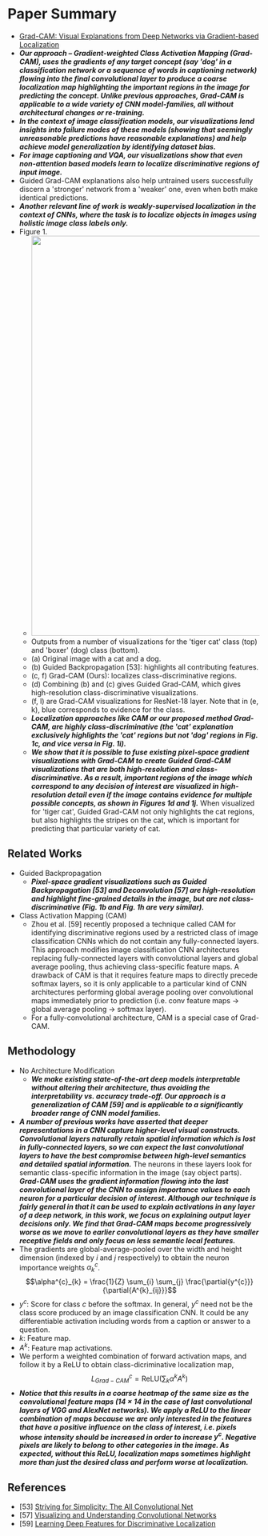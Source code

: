 # Paper Summary
- [Grad-CAM: Visual Explanations from Deep Networks via Gradient-based Localization](https://arxiv.org/pdf/1610.02391.pdf)
- ***Our approach – Gradient-weighted Class Activation Mapping (Grad-CAM), uses the gradients of any target concept (say 'dog' in a classification network or a sequence of words in captioning network) flowing into the final convolutional layer to produce a coarse localization map highlighting the important regions in the image for predicting the concept. Unlike previous approaches, Grad-CAM is applicable to a wide variety of CNN model-families, all without architectural changes or re-training.***
- ***In the context of image classification models, our visualizations lend insights into failure modes of these models (showing that seemingly unreasonable predictions have reasonable explanations) and help achieve model generalization by identifying dataset bias.***
- ***For image captioning and VQA, our visualizations show that even non-attention based models learn to localize discriminative regions of input image.***
- Guided Grad-CAM explanations also help untrained users successfully discern a 'stronger' network from a 'weaker' one, even when both make identical predictions.
- ***Another relevant line of work is weakly-supervised localization in the context of CNNs, where the task is to localize objects in images using holistic image class labels only.***
- Figure 1.
    - <img src="https://i.imgur.com/7xeTdaK.png" width="800">
    - Outputs from a number of visualizations for the 'tiger cat' class (top) and 'boxer' (dog) class (bottom).
    - (a) Original image with a cat and a dog.
    - (b) Guided Backpropagation [53]: highlights all contributing features.
    - (c, f) Grad-CAM (Ours): localizes class-discriminative regions.
    - (d) Combining (b) and (c) gives Guided Grad-CAM, which gives high-resolution class-discriminative visualizations.
    - (f, l) are Grad-CAM visualizations for ResNet-18 layer. Note that in (e, k), blue corresponds to evidence for the class.
    - ***Localization approaches like CAM or our proposed method Grad-CAM, are highly class-discriminative (the 'cat' explanation exclusively highlights the 'cat' regions but not 'dog' regions in Fig. 1c, and vice versa in Fig. 1i).***
    - ***We show that it is possible to fuse existing pixel-space gradient visualizations with Grad-CAM to create Guided Grad-CAM visualizations that are both high-resolution and class-discriminative. As a result, important regions of the image which correspond to any decision of interest are visualized in high-resolution detail even if the image contains evidence for multiple possible concepts, as shown in Figures 1d and 1j.*** When visualized for 'tiger cat', Guided Grad-CAM not only highlights the cat regions, but also highlights the stripes on the cat, which is important for predicting that particular variety of cat.
## Related Works
- Guided Backpropagation
    - ***Pixel-space gradient visualizations such as Guided Backpropagation [53] and Deconvolution [57] are high-resolution and highlight fine-grained details in the image, but are not class-discriminative (Fig. 1b and Fig. 1h are very similar).***
- Class Activation Mapping (CAM)
    - Zhou et al. [59] recently proposed a technique called CAM for identifying discriminative regions used by a restricted class of image classification CNNs which do not contain any fully-connected layers. This approach modifies image classification CNN architectures replacing fully-connected layers with convolutional layers and global average pooling, thus achieving class-specific feature maps. A drawback of CAM is that it requires feature maps to directly precede softmax layers, so it is only applicable to a particular kind of CNN architectures performing global average pooling over convolutional maps immediately prior to prediction (i.e. conv feature maps → global average pooling → softmax layer).
    - For a fully-convolutional architecture, CAM is a special case of Grad-CAM.
## Methodology
- No Architecture Modification
    - ***We make existing state-of-the-art deep models interpretable without altering their architecture, thus avoiding the interpretability vs. accuracy trade-off. Our approach is a generalization of CAM [59] and is applicable to a significantly broader range of CNN model families.***
- ***A number of previous works have asserted that deeper representations in a CNN capture higher-level visual constructs. Convolutional layers naturally retain spatial information which is lost in fully-connected layers, so we can expect the last convolutional layers to have the best compromise between high-level semantics and detailed spatial information.*** The neurons in these layers look for semantic class-specific information in the image (say object parts). ***Grad-CAM uses the gradient information flowing into the last convolutional layer of the CNN to assign importance values to each neuron for a particular decision of interest. Although our technique is fairly general in that it can be used to explain activations in any layer of a deep network, in this work, we focus on explaining output layer decisions only. We find that Grad-CAM maps become progressively worse as we move to earlier convolutional layers as they have smaller receptive fields and only focus on less semantic local features.***
- The gradients are global-average-pooled over the width and height dimension (indexed by $i$ and $j$ respectively) to obtain the neuron importance weights $\alpha^{c}_{k}$.
$$\alpha^{c}_{k} = \frac{1}{Z} \sum_{i} \sum_{j} \frac{\partial{y^{c}}}{\partial{A^{k}_{ij}}}$$
- $y^{c}$: Score for class $c$ before the softmax. In general, $y^{c}$ need not be the class score produced by an image classification CNN. It could be any differentiable activation including words from a caption or answer to a question.
- $k$: Feature map.
- $A^{k}$: Feature map activations.
- We perform a weighted combination of forward activation maps, and follow it by a ReLU to obtain class-dicriminative localization map,
$$L^{c}_{Grad-CAM} = \text{ReLU}\bigg(\sum_{k}\alpha^{k}A^{k}\bigg)$$
- ***Notice that this results in a coarse heatmap of the same size as the convolutional feature maps (14 × 14 in the case of last convolutional layers of VGG and AlexNet networks). We apply a ReLU to the linear combination of maps because we are only interested in the features that have a positive influence on the class of interest, i.e. pixels whose intensity should be increased in order to increase $y^{c}$. Negative pixels are likely to belong to other categories in the image. As expected, without this ReLU, localization maps sometimes highlight more than just the desired class and perform worse at localization.***
## References
- [53] [Striving for Simplicity: The All Convolutional Net](https://arxiv.org/pdf/1412.6806.pdf)
- [57] [Visualizing and Understanding Convolutional Networks](https://arxiv.org/pdf/1311.2901.pdf)
- [59] [Learning Deep Features for Discriminative Localization](https://arxiv.org/pdf/1512.04150.pdf)
